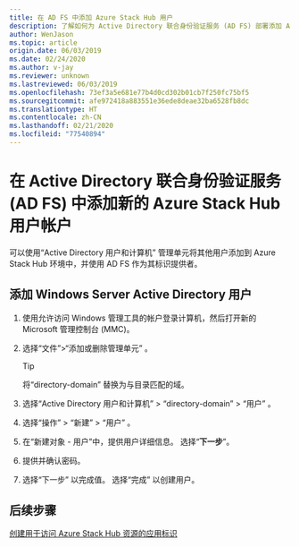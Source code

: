 ```yaml
---
title: 在 AD FS 中添加 Azure Stack Hub 用户
description: 了解如何为 Active Directory 联合身份验证服务 (AD FS) 部署添加 Azure Stack Hub 用户。
author: WenJason
ms.topic: article
origin.date: 06/03/2019
ms.date: 02/24/2020
ms.author: v-jay
ms.reviewer: unknown
ms.lastreviewed: 06/03/2019
ms.openlocfilehash: 73ef3a5e681e77b4d0cd302b01cb7f250fc75bf5
ms.sourcegitcommit: afe972418a883551e36ede8deae32ba6528fb8dc
ms.translationtype: HT
ms.contentlocale: zh-CN
ms.lasthandoff: 02/21/2020
ms.locfileid: "77540894"
---
```

# <a name="add-a-new-azure-stack-hub-user-account-in-active-directory-federation-services-ad-fs"></a>在 Active Directory 联合身份验证服务 (AD FS) 中添加新的 Azure Stack Hub 用户帐户

可以使用“Active Directory 用户和计算机”  管理单元将其他用户添加到 Azure Stack Hub 环境中，并使用 AD FS 作为其标识提供者。

## <a name="add-windows-server-active-directory-users"></a>添加 Windows Server Active Directory 用户

1. 使用允许访问 Windows 管理工具的帐户登录计算机，然后打开新的 Microsoft 管理控制台 (MMC)。
2. 选择“文件”>“添加或删除管理单元”  。

   > [!TIP]
   > 将“directory-domain”  替换为与目录匹配的域。 

3. 选择“Active Directory 用户和计算机”   > “directory-domain”   > “用户”  。
4. 选择“操作”   > “新建”   > “用户”  。
5. 在“新建对象 - 用户”中，提供用户详细信息。 选择“**下一步**”。
6. 提供并确认密码。
7. 选择“下一步”  以完成值。 选择“完成”  以创建用户。


## <a name="next-steps"></a>后续步骤

[创建用于访问 Azure Stack Hub 资源的应用标识](azure-stack-create-service-principals.md)